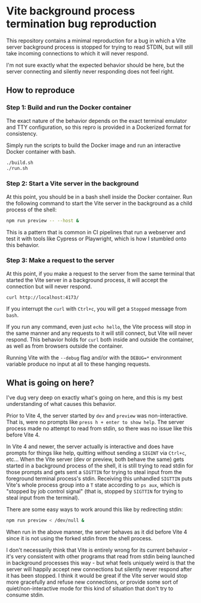 # Vite background process termination bug reproduction

This repository contains a minimal reproduction for a bug in which a Vite server background process is stopped for trying to read STDIN,
but will still take incoming connections to which it will never respond.

I'm not sure exactly what the expected behavior should be here, but the server connecting and silently never responding does not feel right.

## How to reproduce

### Step 1: Build and run the Docker container

The exact nature of the behavior depends on the exact terminal emulator and TTY configuration,
so this repro is provided in a Dockerized format for consistency.

Simply run the scripts to build the Docker image and run an interactive Docker container with bash.

```sh
./build.sh
./run.sh
```

### Step 2: Start a Vite server in the background

At this point, you should be in a bash shell inside the Docker container.
Run the following command to start the Vite server in the background as a child process of the shell:

```sh
npm run preview -- --host &
```

This is a pattern that is common in CI pipelines that run a webserver and test it with tools like Cypress or Playwright,
which is how I stumbled onto this behavior.

### Step 3: Make a request to the server

At this point, if you make a request to the server from the same terminal that started the Vite server in a background process,
it will accept the connection but will never respond.

```
curl http://localhost:4173/ 
```

If you interrupt the `curl` with `Ctrl+c`, you will get a `Stopped` message from `bash`.

If you run any command, even just `echo hello`, the Vite process will stop in the same manner
and any requests to it will still connect, but Vite will never respond.
This behavior holds for `curl` both inside and outside the container, as well as from browsers outside the container.

Running Vite with the `--debug` flag and/or with the `DEBUG=*` environment variable produce no input at all to these hanging requests.

## What is going on here?

I've dug very deep on exactly what's going on here, and this is my best understanding of what causes this behavior.

Prior to Vite 4, the server started by `dev` and `preview` was non-interactive.
That is, were no prompts like `press h + enter to show help`.
The server process made no attempt to read from stdin, so there was no issue like this before Vite 4.

In Vite 4 and newer, the server actually is interactive and does have prompts for things like help, quitting without sending a `SIGINT` via `Ctrl+c`, etc...
When the Vite server (dev or preview, both behave the same) gets started in a background process of the shell,
it is still trying to read stdin for those prompts and gets sent a `SIGTTIN` for trying to steal input from the foreground terminal process's stdin.
Receiving this unhandled `SIGTTIN` puts Vite's whole process group into a `T` state according to `ps aux`,
which is "stopped by job control signal" (that is, stopped by `SIGTTIN` for trying to steal input from the terminal).

There are some easy ways to work around this like by redirecting stdin:

```sh
npm run preview < /dev/null &
```

When run in the above manner, the server behaves as it did before Vite 4 since it is not using the forked stdin from the shell process.

I don't necessarily think that Vite is entirely wrong for its current behavior -
it's very consistent with other programs that read from stdin being launched in background processes this way -
but what feels uniquely weird is that the server will happily accept new connections but silently never respond after it has been stopped.
I think it would be great if the Vite server would stop more gracefully and refuse new connections,
or provide some sort of quiet/non-interactive mode for this kind of situation that don't try to consume stdin.
